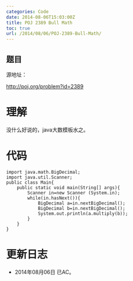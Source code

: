 ```yaml
---
categories: Code
date: 2014-08-06T15:03:00Z
title: POJ 2389 Bull Math
toc: true
url: /2014/08/06/POJ-2389-Bull-Math/
---
```


## 题目
源地址：

http://poj.org/problem?id=2389

# 理解
没什么好说的，java大数模板水之。

<!--more-->

# 代码

```
import java.math.BigDecimal;
import java.util.Scanner;
public class Main{
	public static void main(String[] args){
		Scanner in=new Scanner (System.in);
		while(in.hasNext()){
			BigDecimal a=in.nextBigDecimal();
			BigDecimal b=in.nextBigDecimal();
			System.out.println(a.multiply(b));
		}
	}
}

```

# 更新日志
- 2014年08月06日 已AC。